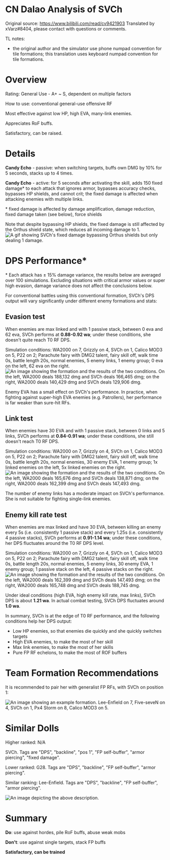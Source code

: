 # CN Dalao Analysis of SVCh
Original source: https://www.bilibili.com/read/cv9421903
Translated by xVarz#8404, please contact with questions or comments.

TL notes:
- the original author and the simulator use phone numpad convention for tile formations; this translation uses keyboard numpad convention for tile formations.

# Overview
Rating: General Use - A+ ~ S, dependent on multiple factors

How to use: conventional general-use offensive RF

Most effective against low HP, high EVA, many-link enemies.

Appreciates RoF buffs.

Satisfactory, can be raised.

# Details
**Candy Echo** - passive: when switching targets, buffs own DMG by 10% for 5 seconds, stacks up to 4 times.

**Candy Echo** - active: for 5 seconds after activating the skill, adds 150 fixed damage\* to each attack that ignores armor, bypasses accuracy checks, bypasses HP shields, and cannot crit; the fixed damage is affected when attacking enemies with multiple links.

\* fixed damage is affected by damage amplification, damage reduction, fixed damage taken (see below), force shields

Note that despite bypassing HP shields, the fixed damage is still affected by the Orthus shield state, which reduces all incoming damage to 1.
![A gif showing SVCh's fixed damage bypassing Orthus shields but only dealing 1 damage.](https://i0.hdslb.com/bfs/article/57d88687b9686fbaeea2bc2860d6aa1fd0481378.gif "SVCh is not a viable Orthus killer.")

# DPS Performance\*
\* Each attack has $\pm$ 15% damage variance, the results below are averaged over 100 simulations. Excluding situations with critical armor values or super high evasion, damage variance does not affect the conclusions below.

For conventional battles using this conventional formation, SVCh's DPS output will vary significantly under different enemy formations and stats:

## Evasion test
When enemies are max linked and with 1 passive stack, between 0 eva and 62 eva, SVCh performs at **0.88-0.92 wa**; under these conditions, she doesn't quite reach T0 RF DPS.

Simulation conditions: WA2000 on 7, Grizzly on 4, SVCh on 1, Calico MOD3 on 5, P22 on 2; Parachute fairy with DMG2 talent, fairy skill off, walk time 0s, battle length 20s, normal enemies, 5 enemy links, 1 enemy group; 0 eva on the left, 62 eva on the right.
![An image showing the formation and the results of the two conditions. On the left, WA2000 deals 188,132 dmg and SVCh deals 166,465 dmg; on the right, WA2000 deals 140,429 dmg and SVCh deals 129,906 dmg.](https://i0.hdslb.com/bfs/article/82309ee69fae70ca9d0c17fe904972515bf412a1.png@1320w_436h.webp)

Enemy EVA has a small effect on SVCh's performance. In practice, when fighting against super-high EVA enemies (e.g. Patrollers), her performance is far weaker than sure-hit RFs.

## Link test
When enemies have 30 EVA and with 1 passive stack, between 0 links and 5 links, SVCh performs at **0.84-0.91 wa**; under these conditions, she still doesn't reach T0 RF DPS.

Simulation conditions: WA2000 on 7, Grizzly on 4, SVCh on 1, Calico MOD3 on 5, P22 on 2; Parachute fairy with DMG2 talent, fairy skill off, walk time 0s, battle length 20s, normal enemies, 30 enemy EVA, 1 enemy group; 1x linked enemies on the left, 5x linked enemies on the right.
![An image showing the formation and the results of the two conditions. On the left, WA2000 deals 165,676 dmg and SVCh deals 138,871 dmg; on the right, WA2000 deals 162,399 dmg and SVCh deals 147,493 dmg.](https://i0.hdslb.com/bfs/article/5dde5be548874166eac819d7e478cc30db63c074.png@1320w_432h.webp)


The number of enemy links has a moderate impact on SVCh's performance. She is not suitable for fighting single-link enemies.

## Enemy kill rate test
When enemies are max linked and have 30 EVA, between killing an enemy every 5s (i.e. consistently 1 passive stack) and every 1.25s (i.e. consistently 4 passive stacks), SVCh performs at **0.91-1.14 wa**; under these conditions, her DPS fluctuates around the T0 RF DPS level.

Simulation conditions: WA2000 on 7, Grizzly on 4, SVCh on 1, Calico MOD3 on 5, P22 on 2; Parachute fairy with DMG2 talent, fairy skill off, walk time 0s, battle length 20s, normal enemies, 5 enemy links, 30 enemy EVA, 1 enemy group; 1 passive stack on the left, 4 passive stacks on the right.
![An image showing the formation and the results of the two conditions. On the left, WA2000 deals 162,399 dmg and SVCh deals 147,493 dmg; on the right, WA2000 deals 165,748 dmg and SVCh deals 188,745 dmg.](https://i0.hdslb.com/bfs/article/23d1f883f024c76b042e6228c98ca58123c2b1aa.png@1320w_432h.webp)

Under ideal conditions (high EVA, high enemy kill rate, max links), SVCh DPS is about **1.21 wa**. In actual combat testing, SVCh DPS fluctuates around **1.0 wa**.

In summary, SVCh is at the edge of T0 RF performance, and the following conditions help her DPS output:
- Low HP enemies, so that enemies die quickly and she quickly switches targets
- High EVA enemies, to make the most of her skill
- Max link enemies, to make the most of her skills
- Pure FP RF echelons, to make the most of ROF buffers

# Team Formation Recommendations
It is recommended to pair her with generalist FP RFs, with SVCh on position 1:

![An image showing an example formation. Lee-Enfield on 7, Five-seveN on 4, SVCh on 1, Px4 Storm on 8, Calico MOD3 on 5.](https://i0.hdslb.com/bfs/article/7c999573d9cc9d39a2e1b8c86ab6b930dc65c923.png@766w_768h.webp)

# Similar Dolls
Higher ranked: N/A

SVCh. Tags are "DPS", "backline", "pos 1", "FP self-buffer", "armor piercing", "fixed damage".

Lower ranked: G28. Tags are "DPS", "backline", "FP self-buffer", "armor piercing".

Similar ranking: Lee-Enfield. Tags are "DPS", "backline", "FP self-buffer", "armor piercing".

![An image depicting the above description.](https://i0.hdslb.com/bfs/article/d58e0c57c93674c404187e62d160c00df9f86f88.png@1320w_872h.webp)

# Summary
**Do**: use against hordes, pile RoF buffs, abuse weak mobs

**Don't**: use against single targets, stack FP buffs

**Satisfactory, can be trained**